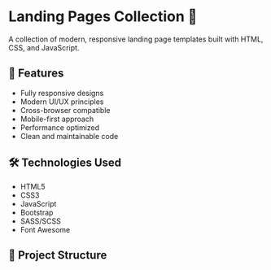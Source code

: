 # Landing Pages Collection 🚀

A collection of modern, responsive landing page templates built with HTML, CSS, and JavaScript.

## 🌟 Features

- Fully responsive designs
- Modern UI/UX principles
- Cross-browser compatible
- Mobile-first approach
- Performance optimized
- Clean and maintainable code

## 🛠️ Technologies Used

- HTML5
- CSS3
- JavaScript
- Bootstrap
- SASS/SCSS
- Font Awesome

## 📂 Project Structure 
